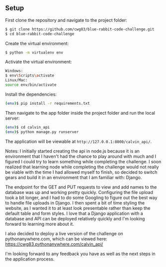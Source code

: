 ## Setup

First clone the repository and navigate to the project folder:

```sh
$ git clone https://github.com/cwg83/blue-rabbit-code-challenge.git
$ cd blue-rabbit-code-challenge
```

Create the virtual environment:

```sh
$ python -m virtualenv env
```

Activate the virtual environment:

```sh
Windows:
$ env\Scripts\activate
Linux/Mac:
source env/bin/activate
```

Install the dependencies:

```sh
(env)$ pip install -r requirements.txt
```

Then navigate to the app folder inside the project folder and run the local server:
```sh
(env)$ cd calvin_api
(env)$ python manage.py runserver
```
The application will be viewable at `http://127.0.0.1:8000/calvin_api/`.

Notes:
I initially started creating the api in node.js because it is an environment that I haven't had the chance to play around with much and I figured I could try to learn something while completing the challenge. I soon realized that learning node while completing the challenge would not really be viable with the time I had allowed myself to finish, so decided to switch gears and build it in an environment that I am familiar with: Django.

The endpoint for the GET and PUT requests to view and add names to the database was up and working pretty quickly. Configuring the file upload took a bit longer, and I had to do some Googling to figure out the best way to handle file uploads in Django. I then spent a bit of time styling the website, as I wanted it to at least look presentable rather than keep the default table and form styles. I love that a Django application with a database and API can be deployed relatively quickly and I'm looking forward to learning more about it.

I also decided to deploy a live version of the challenge on pythonanywhere.com, which can be viewed here:
https://cwg83.pythonanywhere.com/calvin_api/

I'm looking forward to any feedback you have as well as the next steps in the application process.
